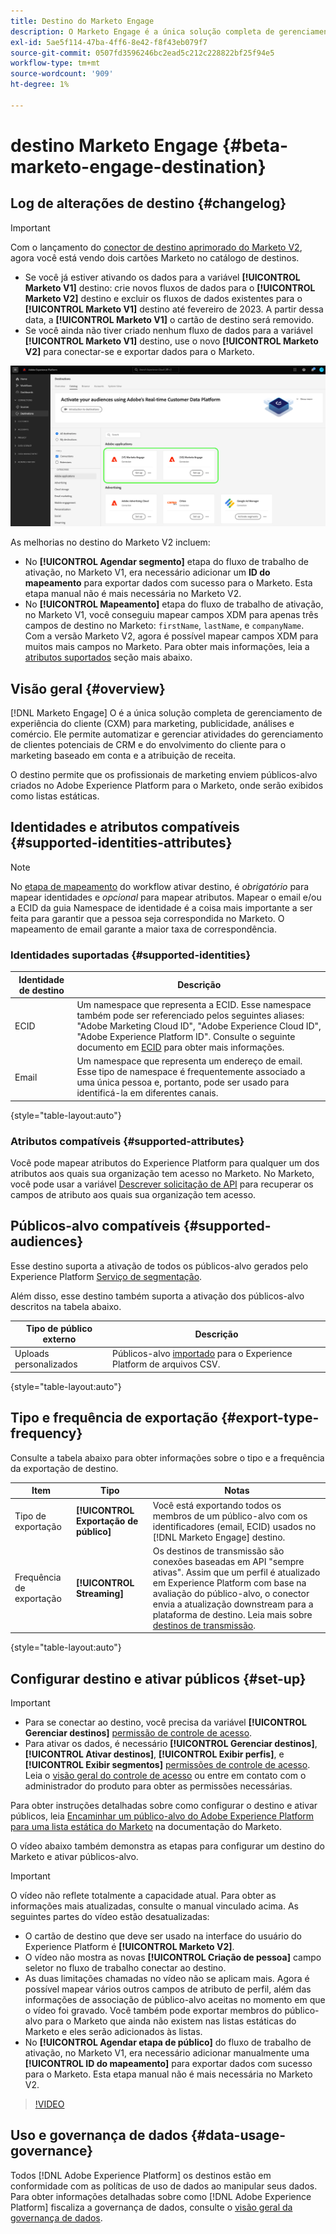 ```yaml
---
title: Destino do Marketo Engage
description: O Marketo Engage é a única solução completa de gerenciamento de experiência do cliente (CXM) para marketing, publicidade, análises e comércio. Ele permite automatizar e gerenciar atividades do gerenciamento de clientes potenciais de CRM e do envolvimento do cliente para o marketing baseado em conta e a atribuição de receita.
exl-id: 5ae5f114-47ba-4ff6-8e42-f8f43eb079f7
source-git-commit: 0507fd3596246bc2ead5c212c228822bf25f94e5
workflow-type: tm+mt
source-wordcount: '909'
ht-degree: 1%

---
```


# destino Marketo Engage {#beta-marketo-engage-destination}

## Log de alterações de destino {#changelog}

>[!IMPORTANT]
>
>Com o lançamento do [conector de destino aprimorado do Marketo V2](/help/release-notes/2022/july-2022.md#destinations), agora você está vendo dois cartões Marketo no catálogo de destinos.
>* Se você já estiver ativando os dados para a variável **[!UICONTROL Marketo V1]** destino: crie novos fluxos de dados para o **[!UICONTROL Marketo V2]** destino e excluir os fluxos de dados existentes para o **[!UICONTROL Marketo V1]** destino até fevereiro de 2023. A partir dessa data, a **[!UICONTROL Marketo V1]** o cartão de destino será removido.
>* Se você ainda não tiver criado nenhum fluxo de dados para a variável **[!UICONTROL Marketo V1]** destino, use o novo **[!UICONTROL Marketo V2]** para conectar-se e exportar dados para o Marketo.

![Imagem dos dois cartões de destino do Marketo em uma visualização lado a lado.](../..//assets/catalog/adobe/marketo-side-by-side-view.png)

As melhorias no destino do Marketo V2 incluem:

* No **[!UICONTROL Agendar segmento]** etapa do fluxo de trabalho de ativação, no Marketo V1, era necessário adicionar um **ID do mapeamento** para exportar dados com sucesso para o Marketo. Esta etapa manual não é mais necessária no Marketo V2.
* No **[!UICONTROL Mapeamento]** etapa do fluxo de trabalho de ativação, no Marketo V1, você conseguiu mapear campos XDM para apenas três campos de destino no Marketo: `firstName`, `lastName`, e `companyName`. Com a versão Marketo V2, agora é possível mapear campos XDM para muitos mais campos no Marketo. Para obter mais informações, leia a [atributos suportados](#supported-attributes) seção mais abaixo.

## Visão geral {#overview}

[!DNL Marketo Engage] O é a única solução completa de gerenciamento de experiência do cliente (CXM) para marketing, publicidade, análises e comércio. Ele permite automatizar e gerenciar atividades do gerenciamento de clientes potenciais de CRM e do envolvimento do cliente para o marketing baseado em conta e a atribuição de receita.

O destino permite que os profissionais de marketing enviem públicos-alvo criados no Adobe Experience Platform para o Marketo, onde serão exibidos como listas estáticas.

## Identidades e atributos compatíveis {#supported-identities-attributes}

>[!NOTE]
>
>No [etapa de mapeamento](/help/destinations/ui/activate-segment-streaming-destinations.md#mapping) do workflow ativar destino, é *obrigatório* para mapear identidades e *opcional* para mapear atributos. Mapear o email e/ou a ECID da guia Namespace de identidade é a coisa mais importante a ser feita para garantir que a pessoa seja correspondida no Marketo. O mapeamento de email garante a maior taxa de correspondência.

### Identidades suportadas {#supported-identities}

| Identidade de destino | Descrição |
|---|---|
| ECID | Um namespace que representa a ECID. Esse namespace também pode ser referenciado pelos seguintes aliases: &quot;Adobe Marketing Cloud ID&quot;, &quot;Adobe Experience Cloud ID&quot;, &quot;Adobe Experience Platform ID&quot;. Consulte o seguinte documento em [ECID](/help/identity-service/ecid.md) para obter mais informações. |
| Email | Um namespace que representa um endereço de email. Esse tipo de namespace é frequentemente associado a uma única pessoa e, portanto, pode ser usado para identificá-la em diferentes canais. |

{style="table-layout:auto"}

### Atributos compatíveis {#supported-attributes}

Você pode mapear atributos do Experience Platform para qualquer um dos atributos aos quais sua organização tem acesso no Marketo. No Marketo, você pode usar a variável [Descrever solicitação de API](https://developers.marketo.com/rest-api/lead-database/leads/#describe) para recuperar os campos de atributo aos quais sua organização tem acesso.

## Públicos-alvo compatíveis {#supported-audiences}

Esse destino suporta a ativação de todos os públicos-alvo gerados pelo Experience Platform [Serviço de segmentação](../../../segmentation/home.md).

Além disso, esse destino também suporta a ativação dos públicos-alvo descritos na tabela abaixo.

| Tipo de público externo | Descrição |
---------|----------|
| Uploads personalizados | Públicos-alvo [importado](../../../segmentation/ui/overview.md#import-audience) para o Experience Platform de arquivos CSV. |

{style="table-layout:auto"}

## Tipo e frequência de exportação {#export-type-frequency}

Consulte a tabela abaixo para obter informações sobre o tipo e a frequência da exportação de destino.

| Item | Tipo | Notas |
---------|----------|---------|
| Tipo de exportação | **[!UICONTROL Exportação de público]** | Você está exportando todos os membros de um público-alvo com os identificadores (email, ECID) usados no [!DNL Marketo Engage] destino. |
| Frequência de exportação | **[!UICONTROL Streaming]** | Os destinos de transmissão são conexões baseadas em API &quot;sempre ativas&quot;. Assim que um perfil é atualizado em Experience Platform com base na avaliação do público-alvo, o conector envia a atualização downstream para a plataforma de destino. Leia mais sobre [destinos de transmissão](/help/destinations/destination-types.md#streaming-destinations). |

{style="table-layout:auto"}

## Configurar destino e ativar públicos {#set-up}

>[!IMPORTANT]
> 
>* Para se conectar ao destino, você precisa da variável **[!UICONTROL Gerenciar destinos]** [permissão de controle de acesso](/help/access-control/home.md#permissions).
>* Para ativar os dados, é necessário **[!UICONTROL Gerenciar destinos]**, **[!UICONTROL Ativar destinos]**, **[!UICONTROL Exibir perfis]**, e **[!UICONTROL Exibir segmentos]** [permissões de controle de acesso](/help/access-control/home.md#permissions). Leia o [visão geral do controle de acesso](/help/access-control/ui/overview.md) ou entre em contato com o administrador do produto para obter as permissões necessárias.

Para obter instruções detalhadas sobre como configurar o destino e ativar públicos, leia [Encaminhar um público-alvo do Adobe Experience Platform para uma lista estática do Marketo](https://experienceleague.adobe.com/docs/marketo/using/product-docs/core-marketo-concepts/smart-lists-and-static-lists/static-lists/push-an-adobe-experience-cloud-segment-to-a-marketo-static-list.html?lang=en) na documentação do Marketo.

O vídeo abaixo também demonstra as etapas para configurar um destino do Marketo e ativar públicos-alvo.

>[!IMPORTANT]
>
>O vídeo não reflete totalmente a capacidade atual. Para obter as informações mais atualizadas, consulte o manual vinculado acima. As seguintes partes do vídeo estão desatualizadas:
> 
>* O cartão de destino que deve ser usado na interface do usuário do Experience Platform é **[!UICONTROL Marketo V2]**.
>* O vídeo não mostra as novas **[!UICONTROL Criação de pessoa]** campo seletor no fluxo de trabalho conectar ao destino.
>* As duas limitações chamadas no vídeo não se aplicam mais. Agora é possível mapear vários outros campos de atributo de perfil, além das informações de associação de público-alvo aceitas no momento em que o vídeo foi gravado. Você também pode exportar membros do público-alvo para o Marketo que ainda não existem nas listas estáticas do Marketo e eles serão adicionados às listas.
>* No **[!UICONTROL Agendar etapa de público]** do fluxo de trabalho de ativação, no Marketo V1, era necessário adicionar manualmente uma **[!UICONTROL ID do mapeamento]** para exportar dados com sucesso para o Marketo. Esta etapa manual não é mais necessária no Marketo V2.

>[!VIDEO](https://video.tv.adobe.com/v/338248?quality=12)

<!--

## Connect to the destination {#connect}

To connect to this destination, follow the steps described in the [destination configuration tutorial](../../ui/connect-destination.md).

-->

## Uso e governança de dados {#data-usage-governance}

Todos [!DNL Adobe Experience Platform] os destinos estão em conformidade com as políticas de uso de dados ao manipular seus dados. Para obter informações detalhadas sobre como [!DNL Adobe Experience Platform] fiscaliza a governança de dados, consulte o [visão geral da governança de dados](https://experienceleague.adobe.com/docs/experience-platform/data-governance/home.html?lang=pt-BR).

<!--

## Activate audiences to this destination {#activate}

See [Activate audience data to streaming audience export destinations](../../ui/activate-segment-streaming-destinations.md) for instructions on activating audiences to this destination.

-->
